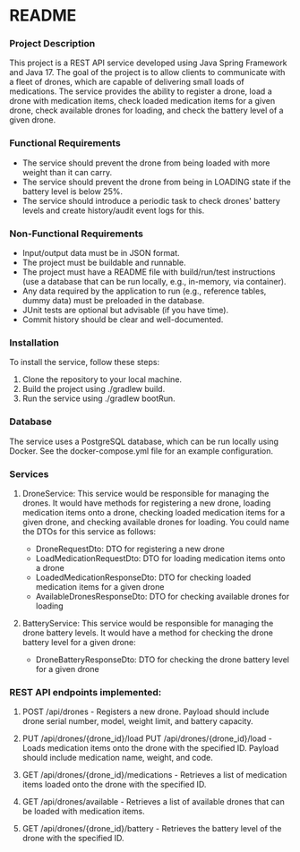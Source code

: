 # README

### Project Description

This project is a REST API service developed using Java Spring Framework and Java 17. The goal of the project is to allow clients to communicate with a fleet of drones, which are capable of delivering small loads of medications. The service provides the ability to register a drone, load a drone with medication items, check loaded medication items for a given drone, check available drones for loading, and check the battery level of a given drone.

### Functional Requirements

- The service should prevent the drone from being loaded with more weight than it can carry.
- The service should prevent the drone from being in LOADING state if the battery level is below 25%.
- The service should introduce a periodic task to check drones' battery levels and create history/audit event logs for this.

### Non-Functional Requirements

- Input/output data must be in JSON format.
- The project must be buildable and runnable.
- The project must have a README file with build/run/test instructions (use a database that can be run locally, e.g., in-memory, via container).
- Any data required by the application to run (e.g., reference tables, dummy data) must be preloaded in the database.
- JUnit tests are optional but advisable (if you have time).
- Commit history should be clear and well-documented.

### Installation

To install the service, follow these steps:

1. Clone the repository to your local machine.
2. Build the project using ./gradlew build.
3. Run the service using ./gradlew bootRun.

### Database

The service uses a PostgreSQL database, which can be run locally using Docker. See the docker-compose.yml file for an example configuration.

### Services

1. DroneService: This service would be responsible for managing the drones. It would have methods for registering a new drone, loading medication items onto a drone, checking loaded medication items for a given drone, and checking available drones for loading. You could name the DTOs for this service as follows:

    - DroneRequestDto: DTO for registering a new drone
    - LoadMedicationRequestDto: DTO for loading medication items onto a drone
    - LoadedMedicationResponseDto: DTO for checking loaded medication items for a given drone
    - AvailableDronesResponseDto: DTO for checking available drones for loading

2. BatteryService: This service would be responsible for managing the drone battery levels. It would have a method for checking the drone battery level for a given drone:
     - DroneBatteryResponseDto: DTO for checking the drone battery level for a given drone


### REST API endpoints implemented:

1. POST /api/drones - Registers a new drone. Payload should include drone serial number, model, weight limit, and battery capacity.

2. PUT /api/drones/{drone_id}/load PUT /api/drones/{drone_id}/load - Loads medication items onto the drone with the specified ID. Payload should include medication name, weight, and code.

3. GET /api/drones/{drone_id}/medications - Retrieves a list of medication items loaded onto the drone with the specified ID.

4. GET /api/drones/available - Retrieves a list of available drones that can be loaded with medication items.

5. GET /api/drones/{drone_id}/battery - Retrieves the battery level of the drone with the specified ID.
